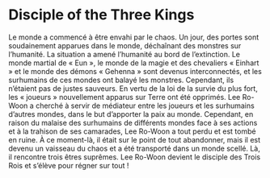 # Disciple of the Three Kings
Le monde a commencé à être envahi par le chaos. Un jour, des portes sont soudainement apparues dans le monde, déchaînant des monstres sur l’humanité. La situation a amené l’humanité au bord de l’extinction. Le monde martial de « Eun », le monde de la magie et des chevaliers « Einhart » et le monde des démons « Gehenna » sont devenus interconnectés, et les surhumains de ces mondes ont balayé les monstres. Cependant, ils n’étaient pas de justes sauveurs. En vertu de la loi de la survie du plus fort, les « joueurs » nouvellement apparus sur Terre ont été opprimés. Lee Ro-Woon a cherché à servir de médiateur entre les joueurs et les surhumains d’autres mondes, dans le but d’apporter la paix au monde. Cependant, en raison du malaise des surhumains de différents mondes face à ses actions et à la trahison de ses camarades, Lee Ro-Woon a tout perdu et est tombé en ruine. À ce moment-là, il était sur le point de tout abandonner, mais il est devenu un vaisseau du chaos et a été transporté dans un monde scellé. Là, il rencontre trois êtres suprêmes. Lee Ro-Woon devient le disciple des Trois Rois et s’élève pour régner sur tout !